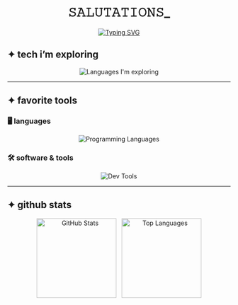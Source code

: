 <!-- centered welcome header -->
<div align="center">

# 𝚂𝙰𝙻𝚄𝚃𝙰𝚃𝙸𝙾𝙽𝚂_

[![Typing SVG](https://readme-typing-svg.herokuapp.com?font=Fira+Code&duration=3000&pause=1000&color=6C63FF&center=true&vCenter=true&width=900&lines=Learning+Backend+in+Public;1.+Software+Development;2.+Automation+%26+Scripting;3.+Python+%7C+JS+%7C+TS)](https://git.io/typing-svg)

</div>

## ✦ tech i’m exploring

<div align="center">

<img src="https://skillicons.dev/icons?i=python,ts,js" alt="Languages I'm exploring" />

</div>

---

## ✦ favorite tools

### 🖥️ languages

<div align="center">

<img src="https://skillicons.dev/icons?i=cpp,js,html,css,python,flutter" alt="Programming Languages" />

</div>

### 🛠️ software & tools

<div align="center">

<img src="https://skillicons.dev/icons?i=vscode,ubuntu,git,gitlab" alt="Dev Tools" />

</div>

---

## ✦ github stats

<div align="center">

<p>
  <img src="https://github-readme-stats.vercel.app/api?username=ABuljko&show_icons=true&title_color=6C63FF&icon_color=6C63FF&bg_color=00000000&border_color=6C63FF33&text_color=A29BFE&hide_border=false&border_radius=15" alt="GitHub Stats" height="180"/>
  &nbsp;
  <img src="https://github-readme-stats.vercel.app/api/top-langs/?username=ABuljko&layout=compact&hide=Jupyter%20Notebook&bg_color=00000000&border_color=6C63FF33&title_color=6C63FF&text_color=A29BFE&hide_border=false&border_radius=15" alt="Top Languages" height="180"/>
</p>

</div>
